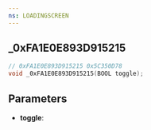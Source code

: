 ```yaml
---
ns: LOADINGSCREEN
---
```

## _0xFA1E0E893D915215

```c
// 0xFA1E0E893D915215 0x5C350D78
void _0xFA1E0E893D915215(BOOL toggle);
```


## Parameters
* **toggle**: 

